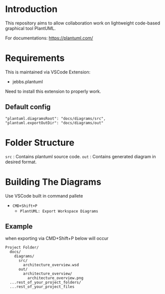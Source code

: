 # Introduction

This repository aims to allow collaboration work on lightweight code-based graphical tool PlantUML.

For documentations: https://plantuml.com/

# Requirements

This is maintained via VSCode Extension: 
- jebbs.plantuml

Need to install this extension to properly work.

## Default config
```
"plantuml.diagramsRoot": "docs/diagrams/src",
"plantuml.exportOutDir": "docs/diagrams/out"
```

# Folder Structure

`src` : Contains plantuml source code.
`out` : Contains generated diagram in desired format.


# Building The Diagrams

Use VSCode built in command pallete
- `CMD+Shift+P`
    - `PlantUML: Export Workspace Diagrams`

## Example

when exporting via CMD+Shift+P below will occur

```
Project Folder/
  docs/
    diagrams/
      src/
        architecture_overview.wsd
      out/
        architecture_overview/
          architecture_overview.png
  ...rest_of_your_project_folders/
  ...rest_of_your_project_files 
```
